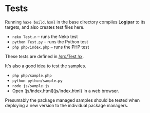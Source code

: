 # Tests

Running `haxe build.hxml` in the base directory compiles **Logipar** to its targets, and also creates test files here.

* `neko Test.n`  – runs the Neko test
* `python Test.py`  – runs the Python test
* `php php/index.php`  – runs the PHP test

These tests are defined in [/src/Test.hx](../src/Test.hx).


It's also a good idea to test the samples.

* `php php/sample.php`
* `python python/sample.py`
* `node js/sample.js`
* Open [js/index.html](js/index.html} in a web browser.

Presumably the package managed samples should be tested when deploying a new version to the individual package managers.